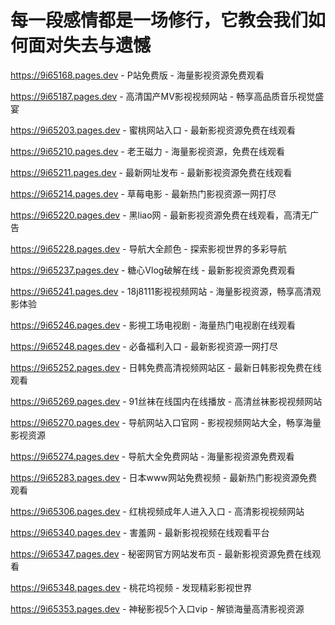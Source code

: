 # 每一段感情都是一场修行，它教会我们如何面对失去与遗憾

https://9i65168.pages.dev - P站免费版 - 海量影视资源免费观看

https://9i65187.pages.dev - 高清国产MV影视视频网站 - 畅享高品质音乐视觉盛宴

https://9i65203.pages.dev - 蜜桃网站入口 - 最新影视资源免费在线观看

https://9i65210.pages.dev - 老王磁力 - 海量影视资源，免费在线观看

https://9i65211.pages.dev - 最新网址发布 - 最新影视资源免费在线观看

https://9i65214.pages.dev - 草莓电影 - 最新热门影视资源一网打尽

https://9i65220.pages.dev - 黑liao网 - 最新影视资源免费在线观看，高清无广告

https://9i65228.pages.dev - 导航大全颜色 - 探索影视世界的多彩导航

https://9i65237.pages.dev - 糖心Vlog破解在线 - 最新影视资源免费观看

https://9i65241.pages.dev - 18j8111影视视频网站 - 海量影视资源，畅享高清观影体验

https://9i65246.pages.dev - 影視工场电视剧 - 海量热门电视剧在线观看

https://9i65248.pages.dev - 必备福利入口 - 最新影视资源一网打尽

https://9i65252.pages.dev - 日韩免费高清视频网站区 - 最新日韩影视免费在线观看

https://9i65269.pages.dev - 91丝袜在线国内在线播放 - 高清丝袜影视视频网站

https://9i65270.pages.dev - 导航网站入口官网 - 影视视频网站大全，畅享海量影视资源

https://9i65274.pages.dev - 导航大全免费网站 - 海量影视资源免费观看

https://9i65283.pages.dev - 日本www网站免费视频 - 最新热门影视资源免费观看

https://9i65306.pages.dev - 红桃视频成年人进入入口 - 高清影视视频网站

https://9i65340.pages.dev - 害羞网 - 最新影视视频在线观看平台

https://9i65347.pages.dev - 秘密网官方网站发布页 - 最新影视资源免费在线观看

https://9i65348.pages.dev - 桃花坞视频 - 发现精彩影视世界

https://9i65353.pages.dev - 神秘影视5个入口vip - 解锁海量高清影视资源
